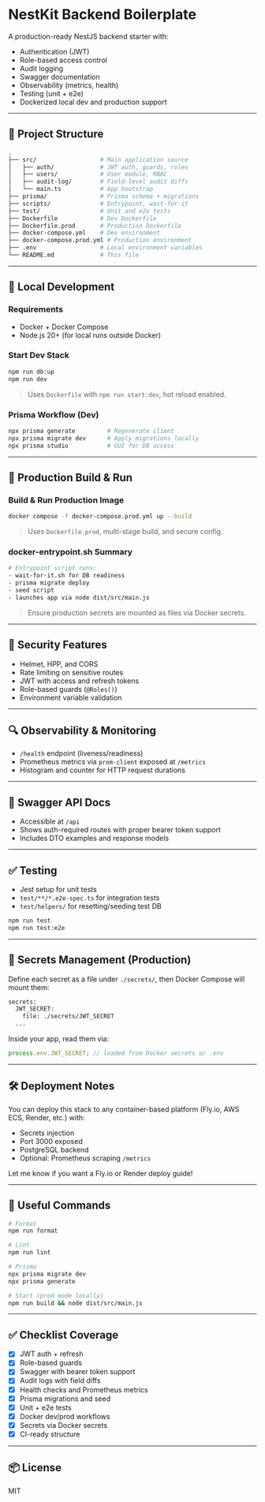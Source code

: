 # NestKit Backend Boilerplate

A production-ready NestJS backend starter with:

- Authentication (JWT)
- Role-based access control
- Audit logging
- Swagger documentation
- Observability (metrics, health)
- Testing (unit + e2e)
- Dockerized local dev and production support

---

## 🚀 Project Structure

```bash
.
├── src/                  # Main application source
│   ├── auth/             # JWT auth, guards, roles
│   ├── users/            # User module, RBAC
│   ├── audit-log/        # Field-level audit diffs
│   └── main.ts           # App bootstrap
├── prisma/               # Prisma schema + migrations
├── scripts/              # Entrypoint, wait-for-it
├── test/                 # Unit and e2e tests
├── Dockerfile            # Dev Dockerfile
├── Dockerfile.prod       # Production Dockerfile
├── docker-compose.yml    # Dev environment
├── docker-compose.prod.yml # Production environment
├── .env                  # Local environment variables
└── README.md             # This file
```

---

## 🧪 Local Development

### Requirements

- Docker + Docker Compose
- Node.js 20+ (for local runs outside Docker)

### Start Dev Stack

```bash
npm run db:up
npm run dev
```

> Uses `Dockerfile` with `npm run start:dev`, hot reload enabled.

### Prisma Workflow (Dev)

```bash
npx prisma generate         # Regenerate client
npx prisma migrate dev      # Apply migrations locally
npx prisma studio           # GUI for DB access
```

---

## 🚢 Production Build & Run

### Build & Run Production Image

```bash
docker compose -f docker-compose.prod.yml up --build
```

> Uses `Dockerfile.prod`, multi-stage build, and secure config.

### docker-entrypoint.sh Summary

```bash
# Entrypoint script runs:
- wait-for-it.sh for DB readiness
- prisma migrate deploy
- seed script
- launches app via node dist/src/main.js
```

> Ensure production secrets are mounted as files via Docker secrets.

---

## 🔐 Security Features

- Helmet, HPP, and CORS
- Rate limiting on sensitive routes
- JWT with access and refresh tokens
- Role-based guards (`@Roles()`)
- Environment variable validation

---

## 🔍 Observability & Monitoring

- `/health` endpoint (liveness/readiness)
- Prometheus metrics via `prom-client` exposed at `/metrics`
- Histogram and counter for HTTP request durations

---

## 📜 Swagger API Docs

- Accessible at `/api`
- Shows auth-required routes with proper bearer token support
- Includes DTO examples and response models

---

## ✅ Testing

- Jest setup for unit tests
- `test/**/*.e2e-spec.ts` for integration tests
- `test/helpers/` for resetting/seeding test DB

```bash
npm run test
npm run test:e2e
```

---

## 📂 Secrets Management (Production)

Define each secret as a file under `./secrets/`, then Docker Compose will mount them:

```bash
secrets:
  JWT_SECRET:
    file: ./secrets/JWT_SECRET
  ...
```

Inside your app, read them via:

```ts
process.env.JWT_SECRET; // loaded from Docker secrets or .env
```

---

## 🛠️ Deployment Notes

You can deploy this stack to any container-based platform (Fly.io, AWS ECS, Render, etc.) with:

- Secrets injection
- Port 3000 exposed
- PostgreSQL backend
- Optional: Prometheus scraping `/metrics`

Let me know if you want a Fly.io or Render deploy guide!

---

## 🧰 Useful Commands

```bash
# Format
npm run format

# Lint
npm run lint

# Prisma
npx prisma migrate dev
npx prisma generate

# Start (prod mode locally)
npm run build && node dist/src/main.js
```

---

## ✅ Checklist Coverage

- [x] JWT auth + refresh
- [x] Role-based guards
- [x] Swagger with bearer token support
- [x] Audit logs with field diffs
- [x] Health checks and Prometheus metrics
- [x] Prisma migrations and seed
- [x] Unit + e2e tests
- [x] Docker dev/prod workflows
- [x] Secrets via Docker secrets
- [x] CI-ready structure

---

## 📦 License

MIT
